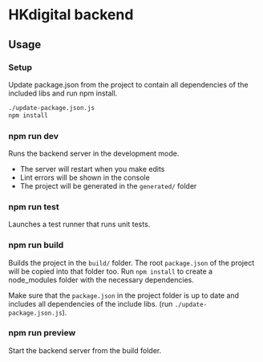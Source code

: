 # HKdigital backend

## Usage

### Setup

Update package.json from the project to contain all dependencies of the included libs and run npm install.

```bash
./update-package.json.js
npm install
```

### npm run dev

Runs the backend server in the development mode.

- The server will restart when you make edits
- Lint errors will be shown in the console
- The project will be generated in the `generated/` folder

### npm run test

Launches a test runner that runs unit tests.

### npm run build

Builds the project in the `build/` folder. The root `package.json` of the project will be copied into that folder too. Run `npm install` to create a node_modules folder with the necessary dependencies.

Make sure that the `package.json` in the project folder is up to date and includes all dependencies of the include libs. (run `./update-package.json.js`).

### npm run preview

Start the backend server from the build folder.